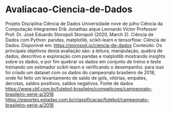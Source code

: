 # Avaliacao-Ciencia-de-Dados
Projeto Disciplina Ciência de Dados Universidade nove de julho Ciência da Computação 
Integrantes 
Erik 
Jonathas 
aique 
Leonardo 
Victor 
Professor 
Prof. Dr. José Eduardo Storopoli Storopoli (2020, March 2). Ciência de Dados com Python: pandas, matplotlib, scikit-learn e tensorflow: Ciência de Dados. Disponível em: https://storopoli.io/ciencia-de-dados 
Conteúdo: Os principais objetivos desta avaliação são: a leitura, manipulação, quebra de dados, descritivo e exploração com pandas e matplotlib mostrando insights sobre os dados, e por fim quebrar os dados em conjunto de treino e teste treinando um estimador scikit-learn e verificando o desempenho. para isso foi criado um dataset com os dados do campeonato brasileiro de 2018, onde foi feito um levantamento de saldo de gols, vitórias, empates, derrotas, saldos positivos, saldos negativos. Fonte de dados https://www.cbf.com.br/futebol-brasileiro/competicoes/campeonato-brasileiro-serie-a/2018 https://esportes.estadao.com.br/classificacao/futebol/campeonato-brasileiro-serie-a/2018

